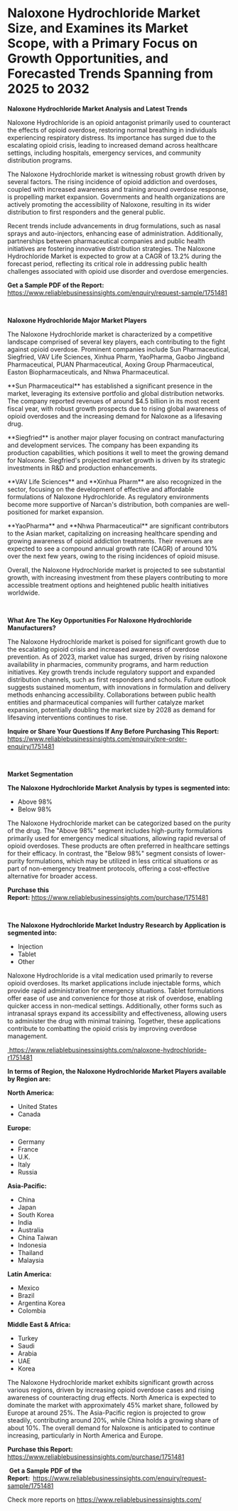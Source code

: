 <p><h1>Naloxone Hydrochloride Market Size, and Examines its Market Scope, with a Primary Focus on Growth Opportunities, and Forecasted Trends Spanning from 2025 to 2032</h1></p><p><strong>Naloxone Hydrochloride Market Analysis and Latest Trends</strong></p>
<p><p>Naloxone Hydrochloride is an opioid antagonist primarily used to counteract the effects of opioid overdose, restoring normal breathing in individuals experiencing respiratory distress. Its importance has surged due to the escalating opioid crisis, leading to increased demand across healthcare settings, including hospitals, emergency services, and community distribution programs.</p><p>The Naloxone Hydrochloride market is witnessing robust growth driven by several factors. The rising incidence of opioid addiction and overdoses, coupled with increased awareness and training around overdose response, is propelling market expansion. Governments and health organizations are actively promoting the accessibility of Naloxone, resulting in its wider distribution to first responders and the general public. </p><p>Recent trends include advancements in drug formulations, such as nasal sprays and auto-injectors, enhancing ease of administration. Additionally, partnerships between pharmaceutical companies and public health initiatives are fostering innovative distribution strategies. The Naloxone Hydrochloride Market is expected to grow at a CAGR of 13.2% during the forecast period, reflecting its critical role in addressing public health challenges associated with opioid use disorder and overdose emergencies.</p></p>
<p><strong>Get a Sample PDF of the Report:&nbsp;</strong> <a href="https://www.reliablebusinessinsights.com/enquiry/request-sample/1751481?utm_campaign=3213&utm_medium=2&utm_source=Github&utm_content=ia&utm_term=08032025&utm_id=naloxone-hydrochloride">https://www.reliablebusinessinsights.com/enquiry/request-sample/1751481</a></p>
<p>&nbsp;</p>
<p><strong>Naloxone Hydrochloride Major Market Players</strong></p>
<p><p>The Naloxone Hydrochloride market is characterized by a competitive landscape comprised of several key players, each contributing to the fight against opioid overdose. Prominent companies include Sun Pharmaceutical, Siegfried, VAV Life Sciences, Xinhua Pharm, YaoPharma, Gaobo Jingband Pharmaceutical, PUAN Pharmaceutical, Aoxing Group Pharmaceutical, Easton Biopharmaceuticals, and Nhwa Pharmaceutical.</p><p>**Sun Pharmaceutical** has established a significant presence in the market, leveraging its extensive portfolio and global distribution networks. The company reported revenues of around $4.5 billion in its most recent fiscal year, with robust growth prospects due to rising global awareness of opioid overdoses and the increasing demand for Naloxone as a lifesaving drug.</p><p>**Siegfried** is another major player focusing on contract manufacturing and development services. The company has been expanding its production capabilities, which positions it well to meet the growing demand for Naloxone. Siegfried's projected market growth is driven by its strategic investments in R&D and production enhancements.</p><p>**VAV Life Sciences** and **Xinhua Pharm** are also recognized in the sector, focusing on the development of effective and affordable formulations of Naloxone Hydrochloride. As regulatory environments become more supportive of Narcan's distribution, both companies are well-positioned for market expansion.</p><p>**YaoPharma** and **Nhwa Pharmaceutical** are significant contributors to the Asian market, capitalizing on increasing healthcare spending and growing awareness of opioid addiction treatments. Their revenues are expected to see a compound annual growth rate (CAGR) of around 10% over the next few years, owing to the rising incidences of opioid misuse.</p><p>Overall, the Naloxone Hydrochloride market is projected to see substantial growth, with increasing investment from these players contributing to more accessible treatment options and heightened public health initiatives worldwide.</p></p>
<p>&nbsp;</p>
<p><strong>What Are The Key Opportunities For Naloxone Hydrochloride Manufacturers?</strong></p>
<p><p>The Naloxone Hydrochloride market is poised for significant growth due to the escalating opioid crisis and increased awareness of overdose prevention. As of 2023, market value has surged, driven by rising naloxone availability in pharmacies, community programs, and harm reduction initiatives. Key growth trends include regulatory support and expanded distribution channels, such as first responders and schools. Future outlook suggests sustained momentum, with innovations in formulation and delivery methods enhancing accessibility. Collaborations between public health entities and pharmaceutical companies will further catalyze market expansion, potentially doubling the market size by 2028 as demand for lifesaving interventions continues to rise.</p></p>
<p><strong>Inquire or Share Your Questions If Any Before Purchasing This Report:</strong> <a href="https://www.reliablebusinessinsights.com/enquiry/pre-order-enquiry/1751481?utm_campaign=3213&utm_medium=2&utm_source=Github&utm_content=ia&utm_term=08032025&utm_id=naloxone-hydrochloride">https://www.reliablebusinessinsights.com/enquiry/pre-order-enquiry/1751481</a></p>
<p>&nbsp;</p>
<p><strong>Market Segmentation</strong></p>
<p><strong>The Naloxone Hydrochloride Market Analysis by types is segmented into:</strong></p>
<p><ul><li>Above 98%</li><li>Below 98%</li></ul></p>
<p><p>The Naloxone Hydrochloride market can be categorized based on the purity of the drug. The "Above 98%" segment includes high-purity formulations primarily used for emergency medical situations, allowing rapid reversal of opioid overdoses. These products are often preferred in healthcare settings for their efficacy. In contrast, the "Below 98%" segment consists of lower-purity formulations, which may be utilized in less critical situations or as part of non-emergency treatment protocols, offering a cost-effective alternative for broader access.</p></p>
<p><strong>Purchase this Report:&nbsp;</strong><a href="https://www.reliablebusinessinsights.com/purchase/1751481?utm_campaign=3213&utm_medium=2&utm_source=Github&utm_content=ia&utm_term=08032025&utm_id=naloxone-hydrochloride">https://www.reliablebusinessinsights.com/purchase/1751481</a></p>
<p>&nbsp;</p>
<p><strong>The Naloxone Hydrochloride Market Industry Research by Application is segmented into:</strong></p>
<p><ul><li>Injection</li><li>Tablet</li><li>Other</li></ul></p>
<p><p>Naloxone Hydrochloride is a vital medication used primarily to reverse opioid overdoses. Its market applications include injectable forms, which provide rapid administration for emergency situations. Tablet formulations offer ease of use and convenience for those at risk of overdose, enabling quicker access in non-medical settings. Additionally, other forms such as intranasal sprays expand its accessibility and effectiveness, allowing users to administer the drug with minimal training. Together, these applications contribute to combatting the opioid crisis by improving overdose management.</p></p>
<p><a href="https://www.reliablebusinessinsights.com/naloxone-hydrochloride-r1751481?utm_campaign=3213&utm_medium=2&utm_source=Github&utm_content=ia&utm_term=08032025&utm_id=naloxone-hydrochloride">&nbsp;https://www.reliablebusinessinsights.com/naloxone-hydrochloride-r1751481</a></p>
<p><strong>In terms of Region, the Naloxone Hydrochloride Market Players available by Region are:</strong></p>
<p>
    <p> <strong> North America: </strong>
        <ul>
            <li>United States</li>
            <li>Canada</li>
        </ul>
        </p> 
    <p> <strong> Europe: </strong>
        <ul>
            <li>Germany</li>
            <li>France</li>
            <li>U.K.</li>
            <li>Italy</li>
            <li>Russia</li>
        </ul>
        </p> 
    <p> <strong> Asia-Pacific: </strong>
        <ul>
            <li>China</li>
            <li>Japan</li>
            <li>South Korea</li>
            <li>India</li>
            <li>Australia</li>
            <li>China Taiwan</li>
            <li>Indonesia</li>
            <li>Thailand</li>
            <li>Malaysia</li>
        </ul>
        </p> 
    <p> <strong> Latin America: </strong>
        <ul>
            <li>Mexico</li>
            <li>Brazil</li>
            <li>Argentina Korea</li>
            <li>Colombia</li>
        </ul>
        </p> 
    <p> <strong> Middle East & Africa: </strong>
        <ul>
            <li>Turkey</li>
            <li>Saudi</li>
            <li>Arabia</li>
            <li>UAE</li>
            <li>Korea</li>
        </ul>
    </p>
    </p>
<p><p>The Naloxone Hydrochloride market exhibits significant growth across various regions, driven by increasing opioid overdose cases and rising awareness of counteracting drug effects. North America is expected to dominate the market with approximately 45% market share, followed by Europe at around 25%. The Asia-Pacific region is projected to grow steadily, contributing around 20%, while China holds a growing share of about 10%. The overall demand for Naloxone is anticipated to continue increasing, particularly in North America and Europe.</p></p>
<p><strong>Purchase this Report: </strong><a href="https://www.reliablebusinessinsights.com/purchase/1751481?utm_campaign=3213&utm_medium=2&utm_source=Github&utm_content=ia&utm_term=08032025&utm_id=naloxone-hydrochloride">https://www.reliablebusinessinsights.com/purchase/1751481</a></p>
<p>&nbsp;<strong>Get a Sample PDF of the Report:&nbsp;&nbsp;</strong><a href="https://www.reliablebusinessinsights.com/enquiry/request-sample/1751481?utm_campaign=3213&utm_medium=2&utm_source=Github&utm_content=ia&utm_term=08032025&utm_id=naloxone-hydrochloride">https://www.reliablebusinessinsights.com/enquiry/request-sample/1751481</a></p>
<p><strong></strong></p>
<p>Check more reports on <a href="https://www.reliablebusinessinsights.com/?utm_campaign=3213&utm_medium=2&utm_source=Github&utm_content=ia&utm_term=08032025&utm_id=naloxone-hydrochloride">https://www.reliablebusinessinsights.com/</a></p>